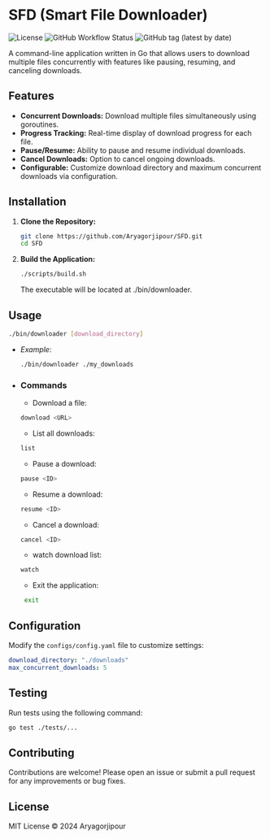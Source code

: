 # SFD (Smart File Downloader)

![License](https://img.shields.io/github/license/Aryagorjipour/SFD)
![GitHub Workflow Status](https://img.shields.io/github/actions/workflow/status/Aryagorjipour/SFD/ci.yml)
![GitHub tag (latest by date)](https://img.shields.io/github/v/tag/Aryagorjipour/SFD)

A command-line application written in Go that allows users to download multiple files concurrently with features like pausing, resuming, and canceling downloads.

## Features

- **Concurrent Downloads:** Download multiple files simultaneously using goroutines.
- **Progress Tracking:** Real-time display of download progress for each file.
- **Pause/Resume:** Ability to pause and resume individual downloads.
- **Cancel Downloads:** Option to cancel ongoing downloads.
- **Configurable:** Customize download directory and maximum concurrent downloads via configuration.

## Installation

1. **Clone the Repository:**

   ```bash
   git clone https://github.com/Aryagorjipour/SFD.git
   cd SFD
   ```

2. **Build the Application:**
   ```bash
   ./scripts/build.sh
   ```
   The executable will be located at ./bin/downloader.

## Usage
   ```bash
   ./bin/downloader [download_directory]
   ```
- _Example_:
   ```bash
   ./bin/downloader ./my_downloads
   ```
- ### Commands
    - Download a file:
    ```bash
    download <URL>
    ```
    - List all downloads:
    ```bash
    list
    ```
    - Pause a download:
    ```bash
    pause <ID>
    ```
    - Resume a download:
    ```bash
    resume <ID>
    ```
    - Cancel a download:
    ```bash
    cancel <ID>
    ```
    - watch download list:
    ```bash
    watch
    ```
   - Exit the application:
   ```bash
    exit
   ```

## Configuration

Modify the `configs/config.yaml` file to customize settings:
```yaml
download_directory: "./downloads"
max_concurrent_downloads: 5
```

## Testing

Run tests using the following command:
```bash
go test ./tests/...
```

## Contributing

Contributions are welcome! Please open an issue or submit a pull request for any improvements or bug fixes.

## License

MIT License © 2024 Aryagorjipour
